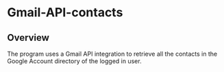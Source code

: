 # Gmail-API-contacts

## Overview
The program uses a Gmail API integration to retrieve all the contacts in the Google Account directory of the logged in user.

